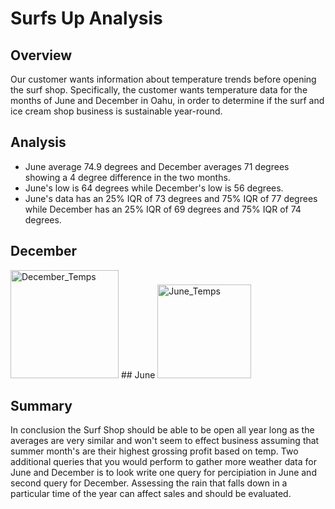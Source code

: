 # Surfs Up Analysis

## Overview
Our customer wants information about temperature trends before opening the surf shop. Specifically, the customer wants temperature data for the months of June and December in Oahu, in order to determine if the surf and ice cream shop business is sustainable year-round.

## Analysis
- June average 74.9 degrees and December averages 71 degrees showing a 4 degree difference in the two months.
- June's low is 64 degrees while December's low is 56 degrees.
- June's data has an 25% IQR of 73 degrees and 75% IQR of 77 degrees while December has an 25% IQR of 69 degrees and 75% IQR of 74 degrees.

## December
<img width="173" alt="December_Temps" src="https://user-images.githubusercontent.com/88418332/138616571-de091aa9-73d2-4d47-8be6-85e3f4e8e6e8.png">
## June
<img width="150" alt="June_Temps" src="https://user-images.githubusercontent.com/88418332/138616583-e124b10c-f2b5-41cd-a8d2-3defe5ce33f9.png">


## Summary
In conclusion the Surf Shop should be able to be open all year long as the averages are very similar and won't seem to effect business assuming that summer month's are their highest grossing profit based on temp. Two additional queries that you would perform to gather more weather data for June and December is to look write one query for percipiation in June and second query for December. Assessing the rain that falls down in a particular time of the year can affect sales and should be evaluated. 
